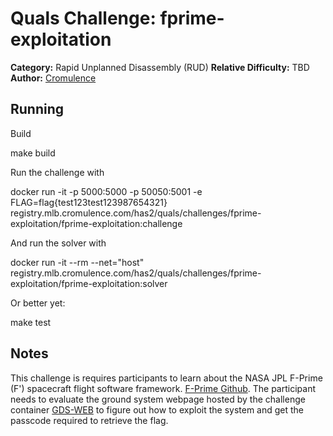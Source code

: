 # Quals Challenge: fprime-exploitation #

**Category:** Rapid Unplanned Disassembly (RUD)
**Relative Difficulty:** TBD
**Author:** [Cromulence](https://cromulence.com/)

## Running ##

Build

make build

Run the challenge with

docker run -it -p 5000:5000 -p 50050:5001 -e FLAG=flag{test123test123987654321} registry.mlb.cromulence.com/has2/quals/challenges/fprime-exploitation/fprime-exploitation:challenge

And run the solver with

docker run -it --rm --net="host" registry.mlb.cromulence.com/has2/quals/challenges/fprime-exploitation/fprime-exploitation:solver

Or better yet:

make test

## Notes ##

This challenge is requires participants to learn about the NASA JPL F-Prime (F') spacecraft flight software framework. [F-Prime Github](https://github.com/nasa/fprime). The participant needs to evaluate the ground system webpage hosted by the challenge container [GDS-WEB](http://localhost:5000) to figure out how to exploit the system and get the passcode required to retrieve the flag. 